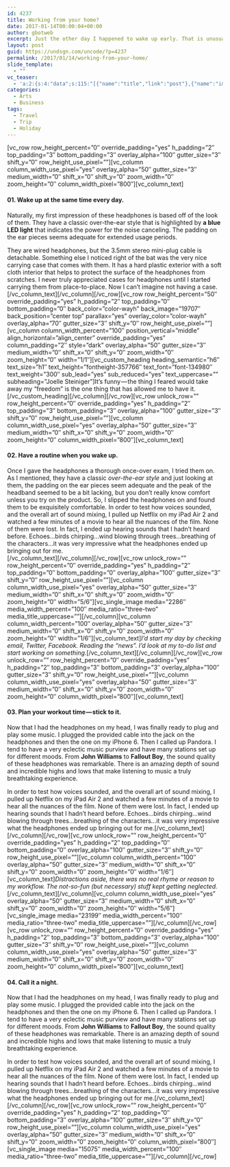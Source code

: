```yaml
---
id: 4237
title: Working from your home?
date: 2017-01-14T00:00:04+00:00
author: gbotweb
excerpt: Just the other day I happened to wake up early. That is unusual for an engineering student. After a long time I could witness the sunrise. I could feel the sun rays falling on my body. Usual morning is followed by hustle to make it to college on time. This morning was just another morning yet seemed different.
layout: post
guid: https://undsgn.com/uncode/?p=4237
permalink: /2017/01/14/working-from-your-home/
slide_template:
  - ""
vc_teaser:
  - 'a:2:{s:4:"data";s:115:"[{"name":"title","link":"post"},{"name":"image","image":"featured","link":"none"},{"name":"text","mode":"excerpt"}]";s:7:"bgcolor";s:0:"";}'
categories:
  - Arts
  - Business
tags:
  - Travel
  - Trip
  - Holiday
---
```

\[vc\_row row\_height\_percent=&#8221;0&#8243; override\_padding=&#8221;yes&#8221; h\_padding=&#8221;2&#8243; top\_padding=&#8221;3&#8243; bottom\_padding=&#8221;3&#8243; overlay\_alpha=&#8221;100&#8243; gutter\_size=&#8221;3&#8243; shift\_y=&#8221;0&#8243; row\_height\_use\_pixel=&#8221;&#8221;\]\[vc\_column column\_width\_use\_pixel=&#8221;yes&#8221; overlay\_alpha=&#8221;50&#8243; gutter\_size=&#8221;3&#8243; medium\_width=&#8221;0&#8243; shift\_x=&#8221;0&#8243; shift\_y=&#8221;0&#8243; zoom\_width=&#8221;0&#8243; zoom\_height=&#8221;0&#8243; column\_width\_pixel=&#8221;800&#8243;\][vc\_column\_text]

#### 01. Wake up at the same time every day.

Naturally, my first impression of these headphones is based off of the look of them. They have a classic over-the-ear style that is highlighted by **a blue LED light** that indicates the power for the noise canceling. The padding on the ear pieces seems adequate for extended usage periods.

They are wired headphones, but the 3.5mm stereo mini-plug cable is detachable. Something else I noticed right of the bat was the very nice carrying case that comes with them. It has a hard plastic exterior with a soft cloth interior that helps to protect the surface of the headphones from scratches. I never truly appreciated cases for headphones until I started carrying them from place-to-place. Now I can’t imagine not having a case.\[/vc\_column\_text\]\[/vc\_column\]\[/vc\_row\]\[vc\_row row\_height\_percent=&#8221;50&#8243; override\_padding=&#8221;yes&#8221; h\_padding=&#8221;2&#8243; top\_padding=&#8221;0&#8243; bottom\_padding=&#8221;0&#8243; back\_color=&#8221;color-wayh&#8221; back\_image=&#8221;19707&#8243; back\_position=&#8221;center top&#8221; parallax=&#8221;yes&#8221; overlay\_color=&#8221;color-wayh&#8221; overlay\_alpha=&#8221;70&#8243; gutter\_size=&#8221;3&#8243; shift\_y=&#8221;0&#8243; row\_height\_use\_pixel=&#8221;&#8221;\]\[vc\_column column\_width\_percent=&#8221;100&#8243; position\_vertical=&#8221;middle&#8221; align\_horizontal=&#8221;align\_center&#8221; override\_padding=&#8221;yes&#8221; column\_padding=&#8221;2&#8243; style=&#8221;dark&#8221; overlay\_alpha=&#8221;50&#8243; gutter\_size=&#8221;3&#8243; medium\_width=&#8221;0&#8243; shift\_x=&#8221;0&#8243; shift\_y=&#8221;0&#8243; zoom\_width=&#8221;0&#8243; zoom\_height=&#8221;0&#8243; width=&#8221;1/1&#8243;\]\[vc\_custom\_heading heading\_semantic=&#8221;h6&#8243; text\_size=&#8221;h1&#8243; text\_height=&#8221;fontheight-357766&#8243; text\_font=&#8221;font-134980&#8243; text\_weight=&#8221;300&#8243; sub\_lead=&#8221;yes&#8221; sub\_reduced=&#8221;yes&#8221; text\_uppercase=&#8221;&#8221; subheading=&#8221;Joelle Steiniger&#8221;\]It’s funny — the thing I feared would take away my “freedom” is the one thing that has allowed me to have it.\[/vc\_custom\_heading\]\[/vc\_column\]\[/vc\_row\]\[vc\_row unlock\_row=&#8221;&#8221; row\_height\_percent=&#8221;0&#8243; override\_padding=&#8221;yes&#8221; h\_padding=&#8221;2&#8243; top\_padding=&#8221;3&#8243; bottom\_padding=&#8221;3&#8243; overlay\_alpha=&#8221;100&#8243; gutter\_size=&#8221;3&#8243; shift\_y=&#8221;0&#8243; row\_height\_use\_pixel=&#8221;&#8221;\]\[vc\_column column\_width\_use\_pixel=&#8221;yes&#8221; overlay\_alpha=&#8221;50&#8243; gutter\_size=&#8221;3&#8243; medium\_width=&#8221;0&#8243; shift\_x=&#8221;0&#8243; shift\_y=&#8221;0&#8243; zoom\_width=&#8221;0&#8243; zoom\_height=&#8221;0&#8243; column\_width\_pixel=&#8221;800&#8243;\]\[vc\_column_text\]

#### 02. Have a routine when you wake up.

Once I gave the headphones a thorough once-over exam, I tried them on. As I mentioned, they have a classic _over-the-ear style_ and just looking at them, the padding on the ear pieces seem adequate and the peak of the headband seemed to be a bit lacking, but you don’t really know comfort unless you try on the product. So, I slipped the headphones on and found them to be exquisitely comfortable. In order to test how voices sounded, and the overall art of sound mixing, I pulled up Netflix on my iPad Air 2 and watched a few minutes of a movie to hear all the nuances of the film. None of them were lost. In fact, I ended up hearing sounds that I hadn’t heard before. Echoes…birds chirping…wind blowing through trees…breathing of the characters…it was very impressive what the headphones ended up bringing out for me.  
\[/vc\_column\_text\]\[/vc\_column\]\[/vc\_row\]\[vc\_row unlock\_row=&#8221;&#8221; row\_height\_percent=&#8221;0&#8243; override\_padding=&#8221;yes&#8221; h\_padding=&#8221;2&#8243; top\_padding=&#8221;0&#8243; bottom\_padding=&#8221;0&#8243; overlay\_alpha=&#8221;100&#8243; gutter\_size=&#8221;3&#8243; shift\_y=&#8221;0&#8243; row\_height\_use\_pixel=&#8221;&#8221;\]\[vc\_column column\_width\_use\_pixel=&#8221;yes&#8221; overlay\_alpha=&#8221;50&#8243; gutter\_size=&#8221;3&#8243; medium\_width=&#8221;0&#8243; shift\_x=&#8221;0&#8243; shift\_y=&#8221;0&#8243; zoom\_width=&#8221;0&#8243; zoom\_height=&#8221;0&#8243; width=&#8221;5/6&#8243;\]\[vc\_single\_image media=&#8221;2286&#8243; media\_width\_percent=&#8221;100&#8243; media\_ratio=&#8221;three-two&#8221; media\_title\_uppercase=&#8221;&#8221;\]\[/vc\_column\]\[vc\_column column\_width\_percent=&#8221;100&#8243; overlay\_alpha=&#8221;50&#8243; gutter\_size=&#8221;3&#8243; medium\_width=&#8221;0&#8243; shift\_x=&#8221;0&#8243; shift\_y=&#8221;0&#8243; zoom\_width=&#8221;0&#8243; zoom\_height=&#8221;0&#8243; width=&#8221;1/6&#8243;\][vc\_column_text]_I’d start my day by checking email, Twitter, Facebook. Reading the “news”. I’d look at my to-do list and start working on something._\[/vc\_column\_text\]\[/vc\_column\]\[/vc\_row\]\[vc\_row unlock\_row=&#8221;&#8221; row\_height\_percent=&#8221;0&#8243; override\_padding=&#8221;yes&#8221; h\_padding=&#8221;2&#8243; top\_padding=&#8221;3&#8243; bottom\_padding=&#8221;3&#8243; overlay\_alpha=&#8221;100&#8243; gutter\_size=&#8221;3&#8243; shift\_y=&#8221;0&#8243; row\_height\_use\_pixel=&#8221;&#8221;\]\[vc\_column column\_width\_use\_pixel=&#8221;yes&#8221; overlay\_alpha=&#8221;50&#8243; gutter\_size=&#8221;3&#8243; medium\_width=&#8221;0&#8243; shift\_x=&#8221;0&#8243; shift\_y=&#8221;0&#8243; zoom\_width=&#8221;0&#8243; zoom\_height=&#8221;0&#8243; column\_width\_pixel=&#8221;800&#8243;\]\[vc\_column_text\]

#### 03. Plan your workout time — stick to it.

Now that I had the headphones on my head, I was finally ready to plug and play some music. I plugged the provided cable into the jack on the headphones and then the one on my iPhone 6. Then I called up Pandora. I tend to have a very eclectic music purview and have many stations set up for different moods. From **John Williams** to **Fallout Boy**, the sound quality of these headphones was remarkable. There is an amazing depth of sound and incredible highs and lows that make listening to music a truly breathtaking experience.

In order to test how voices sounded, and the overall art of sound mixing, I pulled up Netflix on my iPad Air 2 and watched a few minutes of a movie to hear all the nuances of the film. None of them were lost. In fact, I ended up hearing sounds that I hadn’t heard before. Echoes…birds chirping…wind blowing through trees…breathing of the characters…it was very impressive what the headphones ended up bringing out for me.\[/vc\_column\_text\]\[/vc\_column\]\[/vc\_row\]\[vc\_row unlock\_row=&#8221;&#8221; row\_height\_percent=&#8221;0&#8243; override\_padding=&#8221;yes&#8221; h\_padding=&#8221;2&#8243; top\_padding=&#8221;0&#8243; bottom\_padding=&#8221;0&#8243; overlay\_alpha=&#8221;100&#8243; gutter\_size=&#8221;3&#8243; shift\_y=&#8221;0&#8243; row\_height\_use\_pixel=&#8221;&#8221;\]\[vc\_column column\_width\_percent=&#8221;100&#8243; overlay\_alpha=&#8221;50&#8243; gutter\_size=&#8221;3&#8243; medium\_width=&#8221;0&#8243; shift\_x=&#8221;0&#8243; shift\_y=&#8221;0&#8243; zoom\_width=&#8221;0&#8243; zoom\_height=&#8221;0&#8243; width=&#8221;1/6&#8243;\]\[vc\_column\_text\]_Distractions aside, there was no real rhyme or reason to my workflow. The not-so-fun (but necessary) stuff kept getting neglected._\[/vc\_column\_text\]\[/vc\_column\]\[vc\_column column\_width\_use\_pixel=&#8221;yes&#8221; overlay\_alpha=&#8221;50&#8243; gutter\_size=&#8221;3&#8243; medium\_width=&#8221;0&#8243; shift\_x=&#8221;0&#8243; shift\_y=&#8221;0&#8243; zoom\_width=&#8221;0&#8243; zoom\_height=&#8221;0&#8243; width=&#8221;5/6&#8243;\]\[vc\_single\_image media=&#8221;23199&#8243; media\_width\_percent=&#8221;100&#8243; media\_ratio=&#8221;three-two&#8221; media\_title\_uppercase=&#8221;&#8221;\]\[/vc\_column\]\[/vc\_row\]\[vc\_row unlock\_row=&#8221;&#8221; row\_height\_percent=&#8221;0&#8243; override\_padding=&#8221;yes&#8221; h\_padding=&#8221;2&#8243; top\_padding=&#8221;3&#8243; bottom\_padding=&#8221;3&#8243; overlay\_alpha=&#8221;100&#8243; gutter\_size=&#8221;3&#8243; shift\_y=&#8221;0&#8243; row\_height\_use\_pixel=&#8221;&#8221;\]\[vc\_column column\_width\_use\_pixel=&#8221;yes&#8221; overlay\_alpha=&#8221;50&#8243; gutter\_size=&#8221;3&#8243; medium\_width=&#8221;0&#8243; shift\_x=&#8221;0&#8243; shift\_y=&#8221;0&#8243; zoom\_width=&#8221;0&#8243; zoom\_height=&#8221;0&#8243; column\_width\_pixel=&#8221;800&#8243;\][vc\_column\_text]

#### 04. Call it a night.

Now that I had the headphones on my head, I was finally ready to plug and play some music. I plugged the provided cable into the jack on the headphones and then the one on my iPhone 6. Then I called up Pandora. I tend to have a very eclectic music purview and have many stations set up for different moods. From **John Williams** to **Fallout Boy**, the sound quality of these headphones was remarkable. There is an amazing depth of sound and incredible highs and lows that make listening to music a truly breathtaking experience.

In order to test how voices sounded, and the overall art of sound mixing, I pulled up Netflix on my iPad Air 2 and watched a few minutes of a movie to hear all the nuances of the film. None of them were lost. In fact, I ended up hearing sounds that I hadn’t heard before. Echoes…birds chirping…wind blowing through trees…breathing of the characters…it was very impressive what the headphones ended up bringing out for me.\[/vc\_column\_text\]\[/vc\_column\]\[/vc\_row\]\[vc\_row unlock\_row=&#8221;&#8221; row\_height\_percent=&#8221;0&#8243; override\_padding=&#8221;yes&#8221; h\_padding=&#8221;2&#8243; top\_padding=&#8221;0&#8243; bottom\_padding=&#8221;3&#8243; overlay\_alpha=&#8221;100&#8243; gutter\_size=&#8221;3&#8243; shift\_y=&#8221;0&#8243; row\_height\_use\_pixel=&#8221;&#8221;\]\[vc\_column column\_width\_use\_pixel=&#8221;yes&#8221; overlay\_alpha=&#8221;50&#8243; gutter\_size=&#8221;3&#8243; medium\_width=&#8221;0&#8243; shift\_x=&#8221;0&#8243; shift\_y=&#8221;0&#8243; zoom\_width=&#8221;0&#8243; zoom\_height=&#8221;0&#8243; column\_width\_pixel=&#8221;800&#8243;\]\[vc\_single\_image media=&#8221;15075&#8243; media\_width\_percent=&#8221;100&#8243; media\_ratio=&#8221;three-two&#8221; media\_title\_uppercase=&#8221;&#8221;\]\[/vc\_column\]\[/vc\_row\]